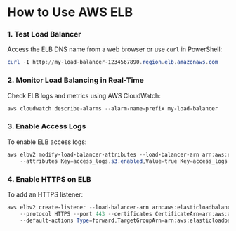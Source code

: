# **How to Use AWS ELB**

### **1. Test Load Balancer**
Access the ELB DNS name from a web browser or use `curl` in PowerShell:
```powershell
curl -I http://my-load-balancer-1234567890.region.elb.amazonaws.com
```

### **2. Monitor Load Balancing in Real-Time**
Check ELB logs and metrics using AWS CloudWatch:
```powershell
aws cloudwatch describe-alarms --alarm-name-prefix my-load-balancer
```

### **3. Enable Access Logs**
To enable ELB access logs:
```powershell
aws elbv2 modify-load-balancer-attributes --load-balancer-arn arn:aws:elasticloadbalancing:region:account-id:loadbalancer/app/my-load-balancer/123456789 `
    --attributes Key=access_logs.s3.enabled,Value=true Key=access_logs.s3.bucket,Value=my-log-bucket
```

### **4. Enable HTTPS on ELB**
To add an HTTPS listener:
```powershell
aws elbv2 create-listener --load-balancer-arn arn:aws:elasticloadbalancing:region:account-id:loadbalancer/app/my-load-balancer/123456789 `
    --protocol HTTPS --port 443 --certificates CertificateArn=arn:aws:acm:region:account-id:certificate/1234abcd-12ab-34cd-56ef-1234567890ab `
    --default-actions Type=forward,TargetGroupArn=arn:aws:elasticloadbalancing:region:account-id:targetgroup/my-target-group/123456789
```
